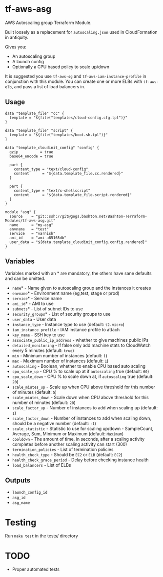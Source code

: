 # tf-aws-asg

AWS Autoscaling group Terraform Module.

Built loosely as a replacement for `autoscaling.json` used in CloudFormation in antiquity.

Gives you:

 - An autoscaling group
 - A launch config
 - Optionally a CPU based policy to scale up/down

It is suggested you use `tf-aws-sg` and `tf-aws-iam-instance-profile` in conjunction with this module.
You can create one or more ELBs with `tf-aws-elb`, and pass a list of load balancers in.

## Usage

```
data "template_file" "cc" {
  template = "${file("templates/cloud-config.cfg.tpl")}"
}

data "template_file" "script" {
  template = "${file("templates/boot.sh.tpl")}"
}

data "template_cloudinit_config" "config" {
  gzip          = true
  base64_encode = true

  part {
    content_type = "text/cloud-config"
    content      = "${data.template_file.cc.rendered}"
  }

  part {
    content_type = "text/x-shellscript"
    content      = "${data.template_file.script.rendered}"
  }
}

module "asg" {
  source    = "git::ssh://git@gogs.bashton.net/Bashton-Terraform-Modules/tf-aws-asg.git"
  name      = "my-asg"
  envname   = "test"
  service   = "varnish"
  ami_id    = "ami-a85165db"
  user_data = "${data.template_cloudinit_config.config.rendered}"
}
```

## Variables

Variables marked with an * are mandatory, the others have sane defaults and can be omitted.

* `name`\* - Name given to autoscaling group and the instances it creates
* `envname`\* - Environment name (eg,test, stage or prod)
* `service`\* - Service name
* `ami_id`\* - AMI to use
* `subnets`\* - List of subnet IDs to use
* `security_groups`\* - List of security groups to use
* `user_data` - User data
* `instance_type` - Instance type to use (default: `t2.micro`)
* `iam_instance_profile` - IAM instance profile to attach
* `key_name` - SSH key to use
* `associate_public_ip_address` - whether to give machines public IPs
* `detailed_monitoring` - If false only add machine stats to CloudWatch every 5 minutes (default: `true`)
* `min` - Minimum number of instances (default: `1`)
* `max` - Maximum number of instances (default: `1`)
* `autoscaling` - Boolean, whether to enable CPU based auto scaling
* `cpu_scale_up` - CPU % to scale up at if `autoscaling` true (default: `60`)
* `cpu_scale_down` - CPU % to scale down at, if `autoscaling` true (default: `20`)
* `scale_miutes_up` - Scale up when CPU above threshold for this number of minutes (default: `5`)
* `scale_miutes_down` - Scale down when CPU above threshold for this number of minutes (default: `20`)
* `scale_factor_up` - Number of instances to add when scaling up (default: `1`)
* `scale_factor_down` - Number of instances to add when scaling down, should be a negative number (default: `-1`)
* `scale_statistic` - Statistic to use for scaling up/down - SampleCount, Average, Sum, Minimum or Maximum (default: `Maximum`)
* `cooldown` - The amount of time, in seconds, after a scaling activity completes before another scaling activity can start (300)
* `termination_policies` - List of termination policies
* `health_check_type` - Should be `EC2` or `ELB` (default: `EC2`)
* `health_check_grace_period` - Delay before checking instance health
* `load_balancers` - List of ELBs



## Outputs

* `launch_config_id`
* `asg_id`
* `asg_name`

# Testing

Run `make test` in the tests/ directory

# TODO

 - Proper automated tests

